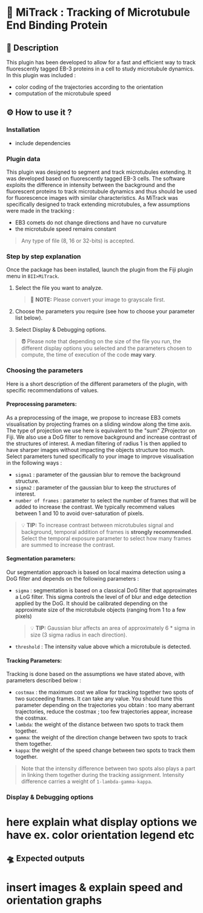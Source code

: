 # 🦠 MiTrack : Tracking of Microtubule End Binding Protein 

## 📖 Description 

This plugin has been developed to allow for a fast and efficient way to 
track fluorescently tagged EB-3 proteins in a cell to study microtubule dynamics.
In this plugin was included : 
- color coding of the trajectories according to the orientation
- computation of the microtubule speed 

## ⚙️ How to use it ? 

### Installation
- include dependencies

### Plugin data
This plugin was designed to segment and track microtubules extending. It was 
developed based on fluorescently tagged EB-3 cells.
The software exploits the difference in intensity between the background and the 
fluorescent proteins to track microtubule dynamics and thus should be used for 
fluorescence images with similar characteristics. 
As MiTrack was specifically designed to track extending microtubules, 
a few assumptions were made in the tracking : 
- EB3 comets do not change directions and have no curvature 
- the microtubule speed remains constant


>Any type of file (8, 16 or 32-bits) is accepted.



### Step by step explanation
Once the package has been installed, launch the plugin from the Fiji 
plugin menu in `BII>MiTrack`. 

1) Select the file you want to analyze.
    > 📝 **NOTE:** Please convert your image to grayscale first. 

2) Choose the parameters you require (see how to choose your parameter list below).
3) Select Display & Debugging options.



> **⏰** Please note that depending on the size of the file you run, 
> the different display options you selected and 
> the parameters chosen to compute,
> the time of execution of the code **may vary**. 


### Choosing the parameters 
Here is a short description of the different parameters of the plugin, with 
specific recommendations of values. 

#### Preprocessing parameters:
As a preprocessing of the image, we propose to increase EB3 comets visualisation by projecting frames on a sliding 
window along the time axis. The type of projection we use here is equivalent to the "sum" ZProjector on Fiji. 
We also use a DoG filter to remove background and increase contrast of the structures of interest. A median filtering 
of radius 1 is then applied to have sharper images without impacting the objects structure too much. Select parameters 
tuned specifically to your image to improve visualisation in the following ways :
- `sigma1` : parameter of the gaussian blur to remove the background structure.
- `sigma2` : parameter of the gaussian blur to keep the structures of interest. 
- `number of frames` : parameter to select the number of frames that will be added to increase
    the contrast. We typically recommend values between 1 and 10 to avoid over-saturation of pixels.

> 💡 **TIP:** To increase contrast between microtubules signal and background,
  temporal addition of frames is **strongly recommended**. Select the temporal
  exposure parameter to select how many frames are summed to increase the contrast.
    

#### Segmentation parameters:
Our segmentation approach is based on local maxima detection using a DoG filter and depends on the 
following parameters :
- `sigma` : segmentation is based on a classical 
DoG filter that approximates a LoG filter. This sigma
controls the level of of blur and edge detection applied
by the DoG. It should be calibrated depending on the approximate 
size of the microtubule objects (ranging from 1 to a few pixels)
    > 💡 **TIP:** Gaussian blur affects
    > an area of approximately 6 * sigma in size (3 sigma radius in each direction).

- `threshold` : The intensity value above which a microtubule is detected. 
    
#### Tracking Parameters:
Tracking is done based on the assumptions we have stated above, with parameters described below :
- `costmax` : the maximum cost we allow for tracking together two spots of two succeeding frames. 
It can take any value. You should tune this parameter depending on the trajectories you obtain : too many 
aberrant trajectories, reduce the costmax ; too few trajectories appear, increase the costmax.
- `lambda`: the weight of the distance between two spots to track them together.
- `gamma`: the weight of the direction change between two spots to track them together.
- `kappa`: the weight of the speed change between two spots to track them together. 

> Note that the intensity difference between two spots also plays a part in linking them together during the 
> tracking assignment. Intensity difference carries a weight of `1-lambda-gamma-kappa`.

### Display & Debugging options 

# here explain what display options we have ex. color orientation legend etc

## 🛸 Expected outputs 

# insert images & explain speed and orientation graphs 




